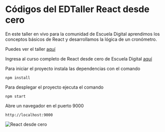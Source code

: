 # Códigos del EDTaller React desde cero

En este taller en vivo para la comunidad de Escuela Digital aprendimos los conceptos básicos de React y desarrollamos la lógica de un cronómetro.

Puedes ver el taller [aquí](https://www.youtube.com/watch?v=FSdeAuk5-Mg)

Ingresa al curso completo de React desde cero de Escuela Digital [aquí](https://escuela.digital/cursos/react)

Para iniciar el proyecto instala las dependencias con el comando 
 
```
npm install
```

Para desplegar el proyecto ejecuta el comando

```
npm start
```

Abre un navegador en el puerto 9000

```
http://localhost:9000
```

![React desde cero](https://ed.team/sites/default/files/styles/large/public/courses/images/react-poster_0.jpg?itok=iDcHgiYQ)